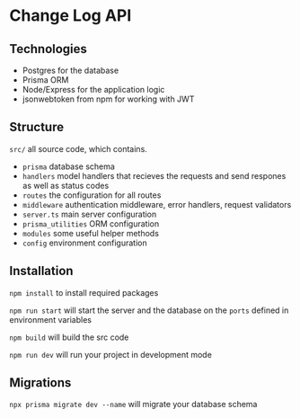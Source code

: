 # Change Log API

## Technologies

* Postgres for the database
* Prisma ORM
* Node/Express for the application logic
* jsonwebtoken from npm for working with JWT

## Structure

`src/` all source code, which contains.

* `prisma` database schema
* `handlers` model handlers that recieves the requests and send respones as well as status codes
* `routes` the configuration for all routes
* `middleware` authentication middleware, error handlers, request validators
* `server.ts` main server configuration
* `prisma_utilities` ORM configuration
* `modules` some useful helper methods
* `config` environment configuration

## Installation

`npm install` to install required packages

`npm run start` will start the server and the database on the `ports` defined in environment variables

`npm build` will build the src code

`npm run dev` will run your project in development mode

## Migrations

`npx prisma migrate dev --name` will migrate your database schema
